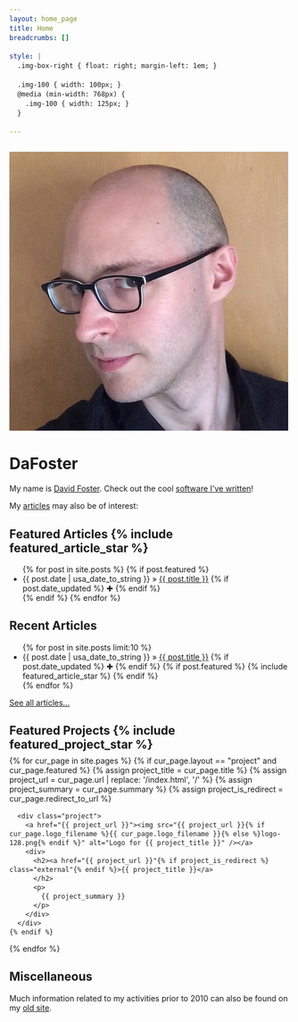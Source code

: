 ```yaml
---
layout: home_page
title: Home
breadcrumbs: []

style: |
  .img-box-right { float: right; margin-left: 1em; }
  
  .img-100 { width: 100px; }
  @media (min-width: 768px) {
    .img-100 { width: 125px; }
  }

---
```

<img class="img-box-right img-100" alt="Picture of David Foster" src="/about/profile.jpg" style="margin-top: 1em;" />

<h1>DaFoster</h1>

My name is [David Foster]. Check out the cool [software I've written]!

My [articles] may also be of interest:

[David Foster]: /about/
[software I've written]: /projects/
[articles]: /articles/

## Featured Articles {% include featured_article_star %}

<ul class="x-posts">
  {% for post in site.posts %}
    {% if post.featured %}
      <li>
        <span>{{ post.date | usa_date_to_string }}</span> &raquo; <a href="{{ BASE_PATH }}{{ post.url }}">{{ post.title }}</a>
        {% if post.date_updated %}
          <span title="Updated {{ post.date_updated | usa_date_to_string }}" style="cursor: help;">✚</span>
        {% endif %}
      </li>
    {% endif %}
  {% endfor %}
</ul>

## Recent Articles

<ul class="x-posts">
  {% for post in site.posts limit:10 %}
    <li>
      <span>{{ post.date | usa_date_to_string }}</span> &raquo; <a href="{{ BASE_PATH }}{{ post.url }}">{{ post.title }}</a>
      {% if post.date_updated %}
        <span title="Updated {{ post.date_updated | usa_date_to_string }}" style="cursor: help;">✚</span>
      {% endif %}
      {% if post.featured %}
        {% include featured_article_star %}
      {% endif %}
    </li>
  {% endfor %}
</ul>
<a href="/articles/">See all articles...</a>

## Featured Projects {% include featured_project_star %}

<div class="x-projects" style="margin-bottom: 1.25em; margin-top: -.7em;">
  {% for cur_page in site.pages %}
    {% if cur_page.layout == "project" and cur_page.featured %}
      {% assign project_title = cur_page.title %}
      {% assign project_url = cur_page.url | replace: '/index.html', '/' %}
      {% assign project_summary = cur_page.summary %}
      {% assign project_is_redirect = cur_page.redirect_to_url %}
      
      <div class="project">
        <a href="{{ project_url }}"><img src="{{ project_url }}{% if cur_page.logo_filename %}{{ cur_page.logo_filename }}{% else %}logo-128.png{% endif %}" alt="Logo for {{ project_title }}" /></a>
        <div>
          <h2><a href="{{ project_url }}"{% if project_is_redirect %} class="external"{% endif %}>{{ project_title }}</a>
          </h2>
          <p>
            {{ project_summary }}
          </p>
        </div>
      </div>
    {% endif %}
  {% endfor %}
</div>

## Miscellaneous

Much information related to my activities prior to 2010 can also be found on 
my [old site].

[old site]: /prism/
